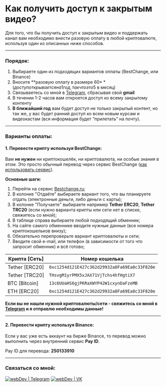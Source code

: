 # Как получить доступ к закрытым видео?

Для того, что бы получить доступ к закрытым видео и поддержать канал вам необходимо внести разовую оплату в любой криптовалюте, используя один из описанных ниже способов.

---

### Порядок:
1. Выбираете один из подходящих вариантов оплаты (BestChange, или Binance)
2. Вносите **разовую оплату в размере 60$** (доступ открывается на 1 год, так что это 5$ в месяц)
3. Связываетесь со мной в [Telegram][telegram], сбрасывая свой **gmail**
4. В течении 1-2 часов вам откроется доступ ко всему закрытому контенту
5. **В ближайший год** вам будeт доступ не только закрытый контент, но так же, у вас будет ранний доступ ко всем новым курсам и видеокастам (вся информация будет “прилетать” на почту).

---

### Варианты оплаты:

#### 1. Перевести крипту используя BestChange:
Вам **не нужен** ни криптокошелёк, ни криптовалюта, ни особые знания в этом.
Это просто обычный перевод через сервис BestChange ([как использовать сервис](https://youtu.be/hgx0IScTiQM)).

**Основные шаги:**
1. Перейти на сервис [Bestchange.ru](https://www.bestchange.ru);
2. В колонке "Отдаёте" выбираете вариант того, что вы планируете отдать (электронные деньги, либо деньги с карты);
3. В колонке "Получаете" выбираете например **Tether ERC20**, **Tether TRC20** (если нужно варианта крипты или сети нет в списке, свяжитесь со мной);
4. В таблице справа выбираете любой подходящий обменник;
5. На сайте самого обменнике вводите нужные данные (все номера криптокошельков внизу);
6. Обязательно перепроверьте вариант криптовалюты и сети;
7. Вводите свой e-mail, или телефон (в зависимости от того что запросит обменник) и всё готово;

|Крипта [Сеть]|Номер кошелька|
|--------|-----------|
|Tether [ERC20]|`0xc1254d121E427c362d29932a0Fa69Ea0c33F820e`|
|Tether [TRC20]|`THsvgM1yrPMX5xJAX71VjTchs4hfHgtiX7`|
|BTC [Bitcoin]|`13c6UUaHS6gjPKRaXWYP42W1cxynDaFzeMВ`|
|ETH [ERC20]|`0xc1254d121E427c362d29932a0Fa69Ea0c33F820e`|

**Если вы не нашли нужной криптовалюты/сети - свяжитесь со мной в [Telegram][telegram] и я отправлю необходимы данные!**

---

#### 2. Перевести крипту используя Binance:
Если у вас уже есть аккаунт на бирже Binance, то перевод можно выполнить через внутренний сервис **Pay ID**.

Pay ID для перевода: **250133910**

---

### Связаться со мной:
[<img alt="webDev | Telegram" src="https://img.shields.io/badge/telegram-229ED9.svg?&style=for-the-badge&logo=Telegram&logoColor=white" />][telegram]
[<img alt="webDev | VK" src="https://img.shields.io/badge/vk-4680C2.svg?&style=for-the-badge&logo=Twitter&logoColor=white" />][vk]

[instagram]: https://instagram.com/YauhenKavalchuk
[vk]: https://vk.com/YauhenKavalchuk
[sponsor]: https://www.youtube.com/channel/UCE9ODjNIkOHrnSdkYWLfYhg/join
[patreon]: https://www.patreon.com/YauhenKavalchuk
[telegram]: http://t.me/yauhenkavalchuk
[button]: https://github.com/YauhenKavalchuk/youtube/blob/main/instruction.md

